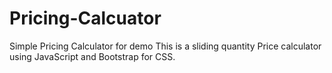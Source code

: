 # Pricing-Calcuator
Simple Pricing Calculator for demo
This is a sliding quantity Price calculator using JavaScript and Bootstrap for CSS. 

